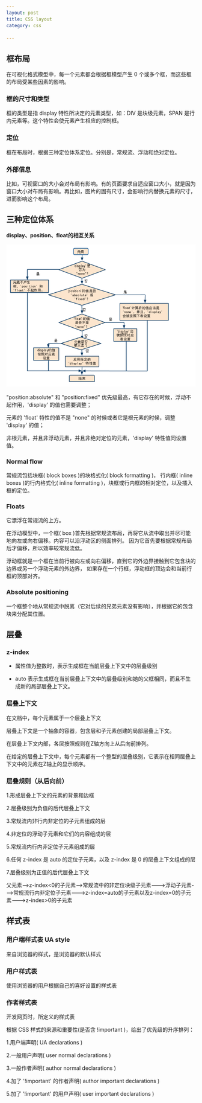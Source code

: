 ```yaml
---
layout: post
title: CSS layout
category: css

---
```


## 框布局

在可视化格式模型中，每一个元素都会根据框模型产生 0 个或多个框，而这些框的布局受某些因素的影响。

### 框的尺寸和类型

框的类型是指 display 特性所决定的元素类型，如：DIV 是块级元素，SPAN 是行内元素等。这个特性会使元素产生相应的控制框。

### 定位

框在布局时，根据三种定位体系定位。分别是，常规流、浮动和绝对定位。

### 外部信息

比如，可视窗口的大小会对布局有影响。有的页面要求自适应窗口大小，就是因为窗口大小对布局有影响。再比如，图片的固有尺寸，会影响行内替换元素的尺寸，进而影响这个布局。


## 三种定位体系

**display、position、float的相互关系**

![定位关系](/images/display_float_position.png)

 "position:absolute" 和 "position:fixed" 优先级最高，有它存在的时候，浮动不起作用，'display' 的值也需要调整；
 
元素的 'float' 特性的值不是 "none" 的时候或者它是根元素的时候，调整 'display' 的值； 

非根元素，并且非浮动元素，并且非绝对定位的元素，'display' 特性值同设置值。



### Normal flow

常规流包括块框( block boxes )的块格式化( block formatting )， 行内框( inline boxes )的行内格式化( inline formatting )，块框或行内框的相对定位，以及插入框的定位。


### Floats

它漂浮在常规流的上方。

在浮动模型中，一个框( box )首先根据常规流布局，再将它从流中取出并尽可能地向左或向右偏移。内容可以沿浮动区的侧面排列。 因为它首先要根据常规布局后才偏移，所以效率较常规流低。

浮动框就是一个框在当前行被向左或向右偏移，直到它的外边界接触到它包含块的边界或另一个浮动元素的外边界， 如果存在一个行框，浮动框的顶边会和当前行框的顶部对齐。

### Absolute positioning

一个框整个地从常规流中脱离（它对后续的兄弟元素没有影响），并根据它的包含块来分配其位置。



## 层叠

### z-index

* 属性值为整数时，表示生成框在当前层叠上下文中的层叠级别

* auto 表示生成框在当前层叠上下文中的层叠级别和她的父框相同，而且不生成新的局部层叠上下文。

### 层叠上下文
在文档中，每个元素属于一个层叠上下文

层叠上下文是一个抽象的容器，包含层和子元素创建的局部层叠上下文。

在层叠上下文内部，各层按照规则在Z轴方向上从后向前排列。

在给定的层叠上下文中，每个元素都有一个整型的层叠级别，它表示在相同层叠上下文中的元素在Z轴上的显示顺序。

### 层叠规则（从后向前）

1.形成层叠上下文的元素的背景和边框

2.层叠级别为负值的后代层叠上下文

3.常规流内非行内非定位的子元素组成的层

4.非定位的浮动子元素和它们的内容组成的层

5.常规流内行内非定位子元素组成的层

6.任何 z-index 是 auto 的定位子元素，以及 z-index 是 0 的层叠上下文组成的层

7.层叠级别为正值的后代层叠上下文

父元素-->z-index<0的子元素-->常规流中的非定位块级子元素--->浮动子元素--->常规流行内非定位子元素--->z-index=auto的子元素以及z-index=0的子元素--->z-index>0的子元素

## 样式表

### 用户端样式表 UA style

来自浏览器的样式，是浏览器的默认样式

### 用户样式表

使用浏览器的用户根据自己的喜好设置的样式表

### 作者样式表

开发网页时，所定义的样式表

根据 CSS 样式的来源和重要性(是否含 !important )，给出了优先级的升序排列：

1.用户端声明( UA declarations )

2.一般用户声明( user normal declarations )

3.一般作者声明( author normal declarations )

4.加了 '!important' 的作者声明( author important declarations )

5.加了 '!important' 的用户声明( user important declarations )











